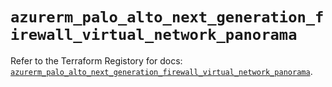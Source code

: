 # `azurerm_palo_alto_next_generation_firewall_virtual_network_panorama`

Refer to the Terraform Registory for docs: [`azurerm_palo_alto_next_generation_firewall_virtual_network_panorama`](https://registry.terraform.io/providers/hashicorp/azurerm/3.74.0/docs/resources/palo_alto_next_generation_firewall_virtual_network_panorama).
